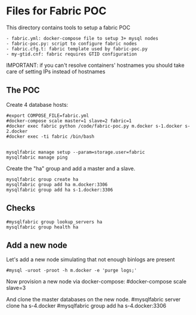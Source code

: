 # Files for Fabric POC

This directory contains tools to setup a fabric POC

    - fabric.yml: docker-compose file to setup 3+ mysql nodes
    - fabric-poc.py: script to configure fabric nodes
    - fabric.cfg.t: fabric template used by fabric-poc.py
    - my-gtid.cnf: fabric requires GTID configuration

IMPORTANT: if you can't resolve containers' hostnames you should take care
            of setting IPs instead of hostnames

## The POC

Create 4 database hosts:

    #export COMPOSE_FILE=fabric.yml
    #docker-compose scale master=1 slave=2 fabric=1
    #docker exec fabric python /code/fabric-poc.py m.docker s-1.docker s-2.docker
    #docker exec -ti fabric /bin/bash


    mysqlfabric manage setup --param=storage.user=fabric
    mysqlfabric manage ping

Create the "ha" group and add a master and a slave.

    mysqlfabric group create ha
    mysqlfabric group add ha m.docker:3306
    mysqlfabric group add ha s-1.docker:3306


## Checks

    #mysqlfabric group lookup_servers ha
    mysqlfabric group health ha

## Add a new node

Let's add a new node simulating that not enough binlogs are present

    #mysql -uroot -proot -h m.docker -e 'purge logs;'

Now provision a new node via docker-compose:
    #docker-compose scale slave=3

And clone the master databases on the new node.
    #mysqlfabric server clone ha s-4.docker 
    #mysqlfabric group add ha s-4.docker:3306 

